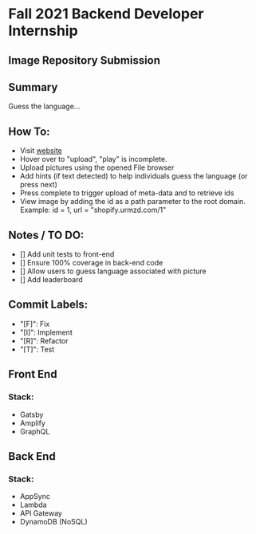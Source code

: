 # Fall 2021 Backend Developer Internship

## Image Repository Submission

## Summary

Guess the language...

## How To:

- Visit [website](https://shopify.urmzd.com)
- Hover over to "upload", "play" is incomplete.
- Upload pictures using the opened File browser
- Add hints (if text detected) to help individuals guess the language (or press next)
- Press complete to trigger upload of meta-data and to retrieve ids
- View image by adding the id as a path parameter to the root domain. Example: id = 1, url = "shopify.urmzd.com/1"

## Notes / TO DO:

- [] Add unit tests to front-end
- [] Ensure 100% coverage in back-end code
- [] Allow users to guess language associated with picture
- [] Add leaderboard

## Commit Labels:

- "[F]": Fix
- "[I]": Implement
- "[R]": Refactor
- "[T]": Test

## Front End

### Stack:

- Gatsby
- Amplify
- GraphQL

## Back End

### Stack:

- AppSync
- Lambda
- API Gateway
- DynamoDB (NoSQL)
